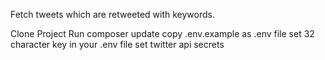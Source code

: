 Fetch tweets which are retweeted with keywords.

Clone Project
Run composer update
copy .env.example as .env file
set 32 character key in your .env file
set twitter api secrets
